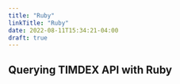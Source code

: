 ```yaml
---
title: "Ruby"
linkTitle: "Ruby"
date: 2022-08-11T15:34:21-04:00
draft: true
---
```


## Querying TIMDEX API with Ruby
